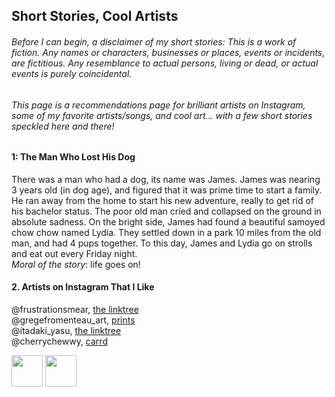 ## Short Stories, Cool Artists

###### Before I can begin, a disclaimer of my short stories: This is a work of fiction. Any names or characters, businesses or places, events or incidents, are fictitious. Any resemblance to actual persons, living or dead, or actual events is purely coincidental. 

###### This page is a recommendations page for brilliant artists on Instagram, some of my favorite artists/songs, and cool art... with a few short stories speckled here and there!

#### 1: The Man Who Lost His Dog 
There was a man who had a dog, its name was James. James was nearing 3 years old (in dog age), and figured that it was prime time to start a family. He ran away from the home to start his new adventure, really to get rid of his bachelor status. The poor old man cried and collapsed on the ground in absolute sadness. On the bright side, James had found a beautiful samoyed chow chow named Lydia. They settled down in a park 10 miles from the old man, and had 4 pups together. To this day, James and Lydia go on strolls and eat out every Friday night.  
*Moral of the story*: life goes on!

#### 2. Artists on Instagram That I Like 
@frustrationsmear, [the linktree](linktr.ee/carrierheaume)  
@gregefromenteau_art, [prints](www.artstation.com/greg-f/prints)  
@itadaki_yasu, [the linktree](linktr.ee/studiolg)  
@cherrychewwy, [carrd](chxrrypie.carrd.co)  

<img src="https://user-images.githubusercontent.com/114502973/193397857-1574c43b-d181-4252-b905-f0797f893727.jpg" width="50" height="50">  <img src="https://user-images.githubusercontent.com/114502973/193397852-be861228-72c8-439a-815e-f89a5bb85816.jpg" width="50" height="50">  
